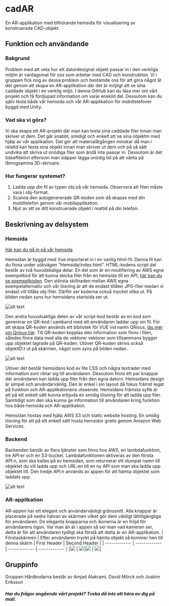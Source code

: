 # cadAR
En AR-applikation med tillhörande hemsida för visualisering av konstruerade CAD-objekt. 

## Funktion och användande

### Bakgrund
Problem med att veta hur ett datordesignat objekt passar in i den verkliga miljön är vardagsmat för oss som arbetar med CAD och konstruktion. Vi i gruppen fick nog av dessa problem och bestämde oss för att göra något åt det genom att skapa en AR-applikation där det är möjligt att se sina caddade objekt i en verklig miljö. I denna GitHub kan du läsa mer om vårt projekt och få fördjupad information om varje enskild del. Dessutom kan du själv testa både vår hemsida och vår AR-applikation för mobiltelefoner byggd med Unity. 

### Vad ska vi göra? 
Vi ska skapa ett AR-projekt där man kan testa sina caddade filer innan man skriver ut dem. Det går snabbt, smidigt och enkelt att se sina objektm med hjälp av vår applikation. Det gör att materialåtgången minskar då man i relatid kan testa sina objekt innan man skriver ut dem och på så sätt undvika att skriva ut onödiga filer som ändå inte passar in. Dessutom är det tidseffektivt eftersom man släpper lägga onödig tid på att vänta på låmngsamma 3D-skrivare. 

### Hur fungerar systemet?
1. Ladda upp din fil av typen obj på vår hemsida. Observera att filen måste vara i obj-format. 
2. Scanna den autogenererade QR-koden som då skapas med din mobiltelefon genom vår mobilapplikation.
3. Njut av att se ditt konstruerade objekt i realtid på din telefon. 

## Beskrivning av delsystem

### Hemsida

[Här kan du gå in på vår hemsida](https://s3.amazonaws.com/hardkodarna.se/index.html "CAD-ARs hemsida")

Hemsidan är byggd med Vue importerat in i en vanlig html-fil. Denna fil kan du finna under sökvägen "Hemsida/index.html". HTML-kodens script del består av två huvudskaliga delar. En del som är en modifiering av AWS egna exempelkod för att kunna skicka filer från en hemsida till en API, [här kan du se exempelkoden](https://github.com/aws-samples/amazon-s3-presigned-urls-aws-sam "AWS egen GitHub"). Den största skillnaden mellan AWS egna exempelalternativ och vår lösning är att de endast tillåter JPG-filer medan vi endast vill tillåta obj-filer. Därför ser koderna också mycket olika ut. På bilden nedan syns hur hemsidans startsida ser ut. 

![alt text](https://github.com/davidmorck/Hardkodarna/blob/main/Bilder/hemsida.PNG "Bild på hemsidan")

Den andra huvudsakliga delen av vår script-kod består av en kod som genererar en QR-kod i samband med att användaren laddar upp sin fil. För att skapa QR-koden används ett bibliotek för VUE vid namn QRious, [läs mer om Qrious här](https://www.npmjs.com/package/vue-qrious "QRious dokumentation"). Till QR-koden kopplas den information som finns i filen, således finns data med alla de vektorer vektorer som tillsammans bygger upp objektet lagrade på QR-koden. Utöver QR-koden skrivs också objektID:t ut på skärmen, något som syns på bilden nedan. 

![alt text](https://github.com/davidmorck/Hardkodarna/blob/main/Bilder/HemsidaQR.PNG "Bild på QR-kod från hemsidan")

Utöver det består hemsidans kod av lite CSS och några textrader med information som riktar sig till användaren. Dessutom finns ett par knappar där användaren kan ladda upp filer från den egna datorn. Hemsidans design är simpel och användarvänlig. Den är enkel i sin layout då fokus främst legat på funktion och AR-applikationens utseende. Hemsidans främsta syfte är att på ett enkelt sätt kunna erbjuda en smidig lösning för att ladda upp filer. Samtidigt som den ska kunna ge information till användaren kring funktion hos både hemsida och AR-applikation. 

Hemsidan hostas med hjälp AWS S3 och static website hosting. En smidig lösning för att på ett enkelt sätt hosta hemsidor gratis genom Amazon Web Services. 
### Backend
Backenden består av flera tjänster som finns hos AWS, en lambdafunktion, tre API:er och en S3-bucket. Lambdafunktionen aktiveras av den första API:n, som ska kallas på av hemsidan, som returnerar ett slumpat namn till objektet du vill ladda upp och URL:en till en ny API som man ska ladda upp objektet till. Den tredje API:n används av appen för att hämta objektet som laddats upp. 

![alt text](https://github.com/davidmorck/Hardkodarna/blob/main/Bilder/arvis.PNG "En förenklad modell av systemet")

### AR-applikation
AR-appen har ett elegant och användarvänligt gränssnitt. Alla knappar är placerade på nedre halvan av skärmen vilket gör dem väldigt lättillgängliga för användaren. De eleganta knapparna och ikonerna är en fröjd för användarens ögon. Var man än är i appen så ser man vad kameran ser, detta är för att användaren tydligt ska förstå att detta är en AR-applikation.
| Förstaskärmen | Efter användaren tryckt på hämta objekt så kommer hen till denna skärm | First Header  | Second Header |
| ------------- | ------------- | ------------- | ------------- |
|![](https://github.com/davidmorck/Hardkodarna/blob/main/Bilder/AR-1.png)   |  ![](https://github.com/davidmorck/Hardkodarna/blob/main/Bilder/AR-2.png)|![](https://github.com/davidmorck/Hardkodarna/blob/main/Bilder/AR-3.png)   |  ![](https://github.com/davidmorck/Hardkodarna/blob/main/Bilder/AR-4.png)|


## Gruppinfo
Gruppen Hårdkodarna består av Amjad Alakrami, David Mörck och Joakim Eriksson
##### Har du frågor angående vårt projekt? Tveka då inte att höra av dig på mail. 

